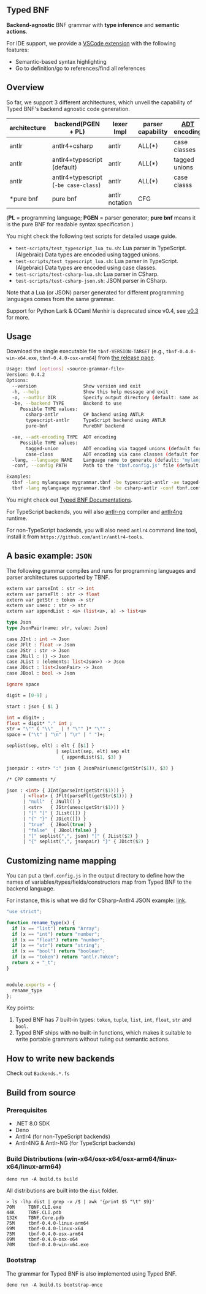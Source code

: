 ## Typed BNF

**Backend-agnostic** BNF grammar with **type inference** and **semantic actions**.


For IDE support, we provide a [VSCode extension](https://marketplace.visualstudio.com/items?itemName=thautwarm.typedbnf) with the following features:

- Semantic-based syntax highlighting
- Go to definition/go to references/find all references

## Overview

So far, we support 3 different architectures, which unveil the capability of Typed BNF's backend agnostic code generation.

| architecture   | backend(PGEN + PL)   | lexer Impl  | parser capability  | [ADT](https://en.wikipedia.org/wiki/Algebraic_data_type) encoding  |
|---|---|---|---|---|
| antlr  | antlr4+csharp  | antlr  | ALL(*)   | case classes |
| antlr     | antlr4+typescript (default) | antlr | ALL(*) | tagged unions |
| antlr     | antlr4+typescript (`-be case-class`) | antlr | ALL(*) | case classs |
| \*pure bnf     | pure bnf | antlr notation | CFG |  |

(**PL** = programming language; **PGEN** = parser generator; **pure bnf** means it is the pure BNF for readable syntax specification )

You might check the following test scripts for detailed usage guide.
- `test-scripts/test_typescript_lua_tu.sh`: Lua parser in TypeScript. (Algebraic) Data types are encoded using tagged unions.
- `test-scripts/test_typescript_lua.sh`: Lua parser in TypeScript. (Algebraic) Data types are encoded using case classes.
- `test-scripts/test-csharp-lua.sh`: Lua parser in CSharp.
- `test-scripts/test-csharp-json.sh`: JSON parser in CSharp.

Note that a Lua (or JSON) parser generated for different programming languages comes from the same grammar.

Support for Python Lark & OCaml Menhir is deprecated since v0.4, see [v0.3](https://github.com/thautwarm/Typed-BNF/tree/v0.3) for more.

## Usage

Download the single executable file `tbnf-VERSION-TARGET` (e.g., `tbnf-0.4.0-win-x64.exe`, `tbnf-0.4.0-osx-arm64`) from [the release page](https://github.com/thautwarm/Typed-BNF/releases).

```bash
Usage: tbnf [options] <source-grammar-file>
Version: 0.4.2
Options:
  --version                 Show version and exit
  -h, --help                Show this help message and exit
  -o, --outDir DIR          Specify output directory (default: same as source file)
  -be, --backend TYPE       Backend to use
     Possible TYPE values:
       csharp-antlr         C# backend using ANTLR
       typescript-antlr     TypeScript backend using ANTLR
       pure-bnf             PureBNF backend

  -ae, --adt-encoding TYPE  ADT encoding
     Possible TYPE values:
       tagged-union         ADT encoding via tagged unions (default for TypeScript)
       case-class           ADT encoding via case classes (default for C#)
  -lang, --language NAME    Language name to generate (default: "mylang")
  -conf, --config PATH      Path to the 'tbnf.config.js' file (default: <outDir>/tbnf.config.js)

Examples:
  tbnf -lang mylanguage mygrammar.tbnf -be typescript-antlr -ae tagged-union
  tbnf -lang mylanguage mygrammar.tbnf -be csharp-antlr -conf tbnf.config.js
```

You might check out [Typed BNF Documentations](https://github.com/thautwarm/Typed-BNF/blob/main/documentations.md).

For TypeScript backends, you will also [antlr-ng](https://github.com/mike-lischke/antlr-ng) compiler and [antlr4ng](https://github.com/mike-lischke/antlr4ng) runtime.

For non-TypeScript backends, you will also need `antlr4` command line tool, install it from `https://github.com/antlr/antlr4-tools`.

## A basic example: `JSON`

The following grammar compiles and runs for programming languages and parser architectures supported by TBNF.

```ocaml
extern var parseInt : str -> int
extern var parseFlt : str -> float
extern var getStr : token -> str
extern var unesc : str -> str
extern var appendList : <a> (list<a>, a) -> list<a>

type Json
type JsonPair(name: str, value: Json)

case JInt : int -> Json
case JFlt : float -> Json
case JStr : str -> Json
case JNull : () -> Json
case JList : (elements: list<Json>) -> Json
case JDict : list<JsonPair> -> Json
case JBool : bool -> Json

ignore space

digit = [0-9] ;

start : json { $1 }

int = digit+ ;
float = digit* "." int ;
str = "\"" ( "\\" _ | ! "\"" )* "\"" ;
space = ("\t" | "\n" | "\r" | " ")+;

seplist(sep, elt) : elt { [$1] }
                  | seplist(sep, elt) sep elt
                    { appendList($1, $3) }

jsonpair : <str> ":" json { JsonPair(unesc(getStr($1)), $3) }

/* CPP comments */

json : <int> { JInt(parseInt(getStr($1))) }
      | <float> { JFlt(parseFlt(getStr($1))) }
      | "null"  { JNull() }
      | <str>   { JStr(unesc(getStr($1))) }
      | "[" "]" { JList([]) }
      | "{" "}" { JDict([]) }
      | "true"  { JBool(true) }
      | "false"  { JBool(false) }
      | "[" seplist(",", json) "]" { JList($2) }
      | "{" seplist(",", jsonpair) "}" { JDict($2) }
```

## Customizing name mapping

You can put a `tbnf.config.js` in the output directory to define how the names of variables/types/fields/constructors map from Typed BNF to the backend language.

For instance, this is what we did for CSharp-Antlr4 JSON example: [link](https://github.com/thautwarm/Typed-BNF/blob/main/runtests/typescript_lua_tu/src/tbnf.config.js).

```javascript
"use strict";

function rename_type(x) {
  if (x == "list") return "Array";
  if (x == "int") return "number";
  if (x == "float") return "number";
  if (x == "str") return "string";
  if (x == "bool") return "boolean";
  if (x == "token") return "antlr.Token";
  return x + "_t";
}


module.exports = {
  rename_type
};
```

Key points:

1. Typed BNF has 7 built-in types: `token`, `tuple`, `list`, `int`, `float`, `str` and `bool`.
2. Typed BNF ships with no built-in functions, which makes it suitable to write portable grammars without ruling out semantic actions.

<!-- P.S: Unlike other backends, the OCaml-Menhir backend requires some manual works and is tedious in this sense. It requires user to explicitly specify the module-qualified type of the `start` rule, which can be solved by adding a config variable `start_rule_qualified_type` in `tbnf.config.js`. Besides, you must map the type `token` to `tbnf_token`.

This is [the config for our example OCaml json parser](https://github.com/thautwarm/Typed-BNF/blob/master/runtests/ocaml_simple_json/tbnf.config.js):

```javascript
start_rule_qualified_type = "Simple_json_construct.json"

...
``` -->

## How to write new backends

Check out `Backends.*.fs`

## Build from source

### Prerequisites

- .NET 8.0 SDK
- Deno
- Antlr4 (for non-TypeScript backends)
- Antlr4NG & Antlr-NG (for TypeScript backends)

### Build Distributions (win-x64/osx-x64/osx-arm64/linux-x64/linux-arm64)

```
deno run -A build.ts build
```

All distributions are built into the `dist` folder.

```
> ls -lhp dist | grep -v /$ | awk '{print $5 "\t" $9}'
70M     TBNF.CLI.exe
44K     TBNF.CLI.pdb
132K    TBNF.Core.pdb
75M     tbnf-0.4.0-linux-arm64
69M     tbnf-0.4.0-linux-x64
75M     tbnf-0.4.0-osx-arm64
69M     tbnf-0.4.0-osx-x64
70M     tbnf-0.4.0-win-x64.exe
```

### Bootstrap

The grammar for Typed BNF is also implemented using Typed BNF.

```
deno run -A build.ts bootstrap-once
```
